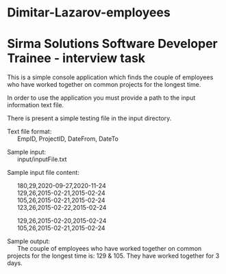 # Dimitar-Lazarov-employees
# Sirma Solutions Software Developer Trainee - interview task

This is a simple console application which finds the couple of employees who have worked together on common projects for the longest time.

In order to use the application you must provide a path to the input information text file.

There is present a simple testing file in the input directory.

Text file format:  
&nbsp;&nbsp;&nbsp;&nbsp;&nbsp;&nbsp;EmpID, ProjectID, DateFrom, DateTo

Sample input:  
&nbsp;&nbsp;&nbsp;&nbsp;&nbsp;&nbsp;input/inputFile.txt

Sample input file content: 

&nbsp;&nbsp;&nbsp;&nbsp;&nbsp;&nbsp;180,29,2020-09-27,2020-11-24  
&nbsp;&nbsp;&nbsp;&nbsp;&nbsp;&nbsp;129,26,2015-02-21,2015-02-24  
&nbsp;&nbsp;&nbsp;&nbsp;&nbsp;&nbsp;105,26,2015-02-21,2015-02-24  
&nbsp;&nbsp;&nbsp;&nbsp;&nbsp;&nbsp;123,26,2015-02-22,2015-02-24 
  
&nbsp;&nbsp;&nbsp;&nbsp;&nbsp;&nbsp;129,26,2015-02-20,2015-02-24  
&nbsp;&nbsp;&nbsp;&nbsp;&nbsp;&nbsp;105,26,2015-02-21,2015-02-24  

Sample output:  
&nbsp;&nbsp;&nbsp;&nbsp;&nbsp;&nbsp;The couple of employees who have worked together on common projects for the longest time is: 129 & 105. They have worked together for 3 days.
